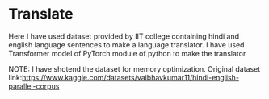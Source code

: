 # Translate
Here I have used dataset provided by IIT college containing hindi and english language sentences to make a language translator. I have used Transformer model of PyTorch module of python to make the translator 

NOTE: I have shotend the dataset for memory optimization.
Original dataset link:https://www.kaggle.com/datasets/vaibhavkumar11/hindi-english-parallel-corpus
